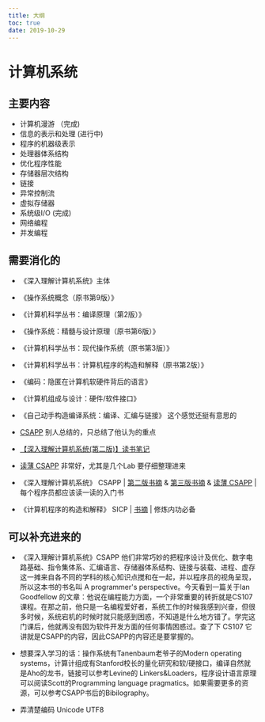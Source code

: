 ```yaml
---
title: 大纲
toc: true
date: 2019-10-29
---
```


# 计算机系统

## 主要内容

- 计算机漫游 （完成)
- 信息的表示和处理 (进行中)
- 程序的机器级表示
- 处理器体系结构
- 优化程序性能
- 存储器层次结构
- 链接
- 异常控制流
- 虚拟存储器
- 系统级I/O (完成)
- 网络编程
- 并发编程


## 需要消化的


- 《深入理解计算机系统》主体
- 《操作系统概念（原书第9版）》
- 《计算机科学丛书：编译原理（第2版）》
- 《操作系统：精髓与设计原理（原书第6版）》
- 《计算机科学丛书：现代操作系统（原书第3版）》
- 《计算机科学丛书：计算机程序的构造和解释（原书第2版）》
- 《编码：隐匿在计算机软硬件背后的语言》
- 《计算机组成与设计：硬件/软件接口》
- 《自己动手构造编译系统：编译、汇编与链接》 这个感觉还挺有意思的


- [CSAPP](https://github.com/vonzhou/CSAPP) 别人总结的，只总结了他认为的重点
- [【深入理解计算机系统(第二版)】读书笔记](http://wdxtub.com/2016/03/26/csapp-book-note/)
- [读薄 CSAPP](http://wdxtub.com/2016/04/16/thin-csapp-1/)  非常好，尤其是几个Lab 要仔细整理进来


- 《深入理解计算机系统》 CSAPP | [第二版书摘](http://wdxtub.com/2016/03/26/csapp-book-note/) & [第三版书摘](http://wdxtub.com/2016/12/20/csapp-book-note-3rd/) & [读薄 CSAPP](http://wdxtub.com/2016/04/16/thin-csapp-0/) | 每个程序员都应该读一读的入门书
- 《计算机程序的构造和解释》 SICP | [书摘](http://wdxtub.com/2016/12/15/sicp-clip/) | 修炼内功必备

## 可以补充进来的

- 《深入理解计算机系统》CSAPP 他们非常巧妙的把程序设计及优化、数字电路基础、指令集体系、汇编语言、存储器体系结构、链接与装载、进程、虚存这一摊来自各不同的学科的核心知识点搅和在一起，并以程序员的视角呈现，所以这本书的书名叫 A programmer's perspective。今天看到一篇关于Ian Goodfellow 的文章：他说在编程能力方面，一个非常重要的转折就是CS107课程。在那之前，他只是一名编程爱好者，系统工作的时候我感到兴奋，但很多时候，系统宕机的时候时就只能感到困惑，不知道是什么地方错了。学完这门课后，他就再没有因为软件开发方面的任何事情困惑过。查了下 CS107 它 讲就是CSAPP的内容，因此CSAPP的内容还是要掌握的。


- 想要深入学习的话：操作系统有Tanenbaum老爷子的Modern operating systems，计算计组成有Stanford校长的量化研究和软/硬接口，编译自然就是Aho的龙书，链接可以参考Levine的 Linkers&Loaders，程序设计语言原理可以阅读Scott的Programming language pragmatics。如果需要更多的资源，可以参考CSAPP书后的Bibilography。


- 弄清楚编码 Unicode UTF8
